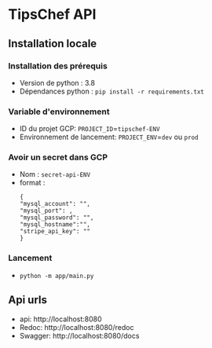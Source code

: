 # TipsChef API

## Installation locale
### Installation des prérequis
 - Version de python : 3.8
 - Dépendances python : `pip install -r requirements.txt`

### Variable d'environnement
 - ID du projet GCP: `PROJECT_ID`=`tipschef-ENV`
 - Environnement de lancement: `PROJECT_ENV`=`dev` ou `prod`

### Avoir un secret dans GCP
 - Nom : `secret-api-ENV`
 - format : 
    ```
   {
    "mysql_account": "",
    "mysql_port": ,
    "mysql_password": "",
    "mysql_hostname":"",
    "stripe_api_key": ""
    }
    ```
### Lancement

 - `python -m app/main.py`
## Api urls

- api: http://localhost:8080
- Redoc: http://localhost:8080/redoc
- Swagger: http://localhost:8080/docs
